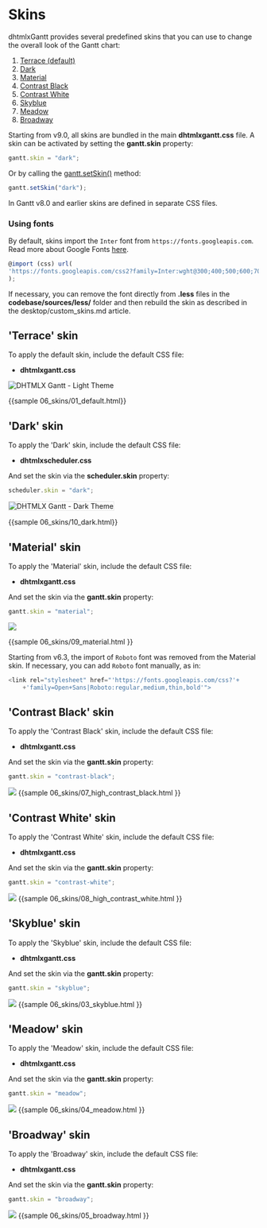 Skins
==============

dhtmlxGantt provides several predefined skins that you can use to change the overall look of the Gantt chart:

1. [Terrace (default)](desktop/skins.md#terraceskin)
2. [Dark](desktop/skins.md#darkskin)
3. [Material](desktop/skins.md#materialskin)
4. [Contrast Black](desktop/skins.md#contrastblackskin) 
5. [Contrast White](desktop/skins.md#contrastwhiteskin)
6. [Skyblue](desktop/skins.md#skyblueskin) 
7. [Meadow](desktop/skins.md#meadowskin)
8. [Broadway](desktop/skins.md#broadwayskin)


Starting from v9.0, all skins are bundled in the main **dhtmlxgantt.css** file. A skin can be activated by setting the **gantt.skin** property:

~~~js
gantt.skin = "dark";
~~~

Or by calling the [gantt.setSkin()](api/gantt_setskin.md) method:

~~~js
gantt.setSkin("dark");
~~~

In Gantt v8.0 and earlier skins are defined in separate CSS files. 

### Using fonts

By default, skins import the `Inter` font from `https://fonts.googleapis.com`. Read more about Google Fonts [here](https://developers.google.com/fonts).

~~~js
@import (css) url(
'https://fonts.googleapis.com/css2?family=Inter:wght@300;400;500;600;700;800&display=swap'
);
~~~

If necessary, you can remove the font directly from **.less** files in the **codebase/sources/less/** folder 
and then rebuild the skin as described in the desktop/custom_skins.md article.

'Terrace' skin 
-----------------------------

To apply the default skin, include the default CSS file:


- **dhtmlxgantt.css**

<img alt="DHTMLX Gantt - Light Theme" src="desktop/gantt-default-skin.png"/>

{{sample 06_skins/01_default.html}}

'Dark' skin 
-----------------------------

To apply the 'Dark' skin, include the default CSS file:

- **dhtmlxscheduler.css**

And set the skin via the **scheduler.skin** property:

~~~js
scheduler.skin = "dark";
~~~

<img alt="DHTMLX Gantt - Dark Theme" src="desktop/gantt_dark_skin.png" style="border: 1px solid #E4E4E4"/>

{{sample 06_skins/10_dark.html}}

'Material' skin
--------------------

To apply the 'Material' skin, include the default CSS file:

- **dhtmlxgantt.css**

And set the skin via the **gantt.skin** property:

~~~js
gantt.skin = "material";
~~~

<img src="desktop/gantt_material_skin.png"/>

{{sample
06_skins/09_material.html
}}

Starting from v6.3, the import of `Roboto` font was removed from the Material skin. If necessary, you can add `Roboto` font manually, as in:

~~~js
<link rel="stylesheet" href="'https://fonts.googleapis.com/css?'+
    +'family=Open+Sans|Roboto:regular,medium,thin,bold'">
~~~

'Contrast Black' skin
--------------------
To apply the 'Contrast Black' skin, include the default CSS file:

- **dhtmlxgantt.css**

And set the skin via the **gantt.skin** property:

~~~js
gantt.skin = "contrast-black";
~~~

<img src="desktop/gantt_contrast_black_skin.png"/>
{{sample
06_skins/07_high_contrast_black.html
}}

'Contrast White' skin
---------------------
To apply the 'Contrast White' skin, include the default CSS file:

- **dhtmlxgantt.css**

And set the skin via the **gantt.skin** property:

~~~js
gantt.skin = "contrast-white";
~~~

<img src="desktop/gantt_contrast_white_skin.png"/>
{{sample
06_skins/08_high_contrast_white.html
}}

'Skyblue' skin
----------------------------------
To apply the 'Skyblue' skin, include the default CSS file:

- **dhtmlxgantt.css**

And set the skin via the **gantt.skin** property:

~~~js
gantt.skin = "skyblue";
~~~

<img src="desktop/gantt-skyblue-skin.png"/>
{{sample
06_skins/03_skyblue.html
}}



'Meadow' skin
-----------------------------

To apply the 'Meadow' skin, include the default CSS file:

- **dhtmlxgantt.css**

And set the skin via the **gantt.skin** property:

~~~js
gantt.skin = "meadow";
~~~


<img src="desktop/gantt-meadow-skin.png"/>
{{sample
06_skins/04_meadow.html
}}


'Broadway' skin
-----------------------------
To apply the 'Broadway' skin, include the default CSS file:

- **dhtmlxgantt.css**

And set the skin via the **gantt.skin** property:

~~~js
gantt.skin = "broadway";
~~~


<img src="desktop/gantt-broadway-skin.png"/>
{{sample
06_skins/05_broadway.html
}}




